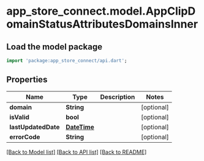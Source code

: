 # app_store_connect.model.AppClipDomainStatusAttributesDomainsInner

## Load the model package
```dart
import 'package:app_store_connect/api.dart';
```

## Properties
Name | Type | Description | Notes
------------ | ------------- | ------------- | -------------
**domain** | **String** |  | [optional] 
**isValid** | **bool** |  | [optional] 
**lastUpdatedDate** | [**DateTime**](DateTime.md) |  | [optional] 
**errorCode** | **String** |  | [optional] 

[[Back to Model list]](../README.md#documentation-for-models) [[Back to API list]](../README.md#documentation-for-api-endpoints) [[Back to README]](../README.md)



